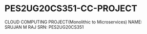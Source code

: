 # PES2UG20CS351-CC-PROJECT
CLOUD COMPUTING PROJECT(Monolithic to Microservices)
NAME: SRUJAN M RAJ 
SRN: PES2UG20CS351
